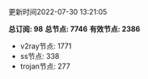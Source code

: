 更新时间2022-07-30 13:21:05

**总订阅: 98**
**总节点: 7746**
**有效节点: 2386**
- v2ray节点: 1771
- ss节点: 338
- trojan节点: 277
